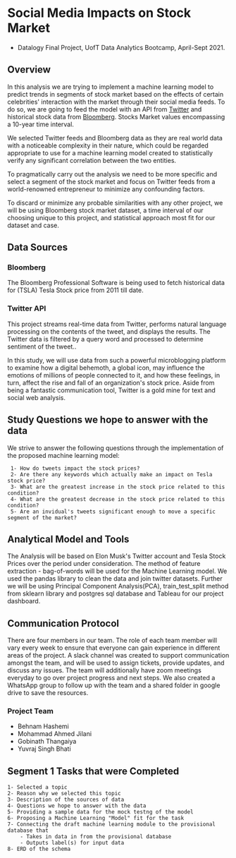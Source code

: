 
# Social Media Impacts on Stock Market
* Datalogy Final Project, UofT Data Analytics Bootcamp, April-Sept 2021.

## Overview

In this analysis we are trying to implement a machine learning model to predict trends in segments of stock market based on the effects of certain celebrities' interaction with the market through their social media feeds. To do so, we are going to feed the model with an API from [Twitter](https://twitter.com/?lang=en) and historical stock data from [Bloomberg](https://www.bloomberg.com/markets/stocks). Stocks Market values encompassing a 10-year time interval. 

We selected Twitter feeds and Bloomberg data as they are real world data with a noticeable complexity in their nature, which could be regarded appropriate to use for a machine learning model created to statistically verify any significant correlation between the two entities.

To pragmatically carry out the analysis we need to be more specific and select a segment of the stock market and focus on Twitter feeds from a world-renowned entrepreneur to minimize any confounding factors. 

To discard or minimize any probable similarities with any other project, we will be using Bloomberg stock market dataset, a time interval of our choosing unique to this project, and statistical approach most fit for our dataset and case. 

## Data Sources

   ### Bloomberg
   
The Bloomberg Professional Software is being used to fetch historical data for (TSLA) Tesla Stock price from 2011 till date. 

   ### Twitter API

This project streams real-time data from Twitter, performs natural language processing on the contents of the tweet, and displays the results. The Twitter data is filtered by a query word and processed to determine sentiment of the tweet..

In this study, we will use data from such a powerful microblogging platform to examine how a digital behemoth, a global icon, may influence the emotions of millions of people connected to it, and how these feelings, in turn, affect the rise and fall of an organization's stock price. Aside from being a fantastic communication tool, Twitter is a gold mine for text and social web analysis.

## Study Questions we hope to answer with the data
We strive to answer the following questions through the implementation of the proposed machine learning model:

     1- How do tweets impact the stock prices? 
     2- Are there any keywords which actually make an impact on Tesla stock price?
     3- What are the greatest increase in the stock price related to this condition?
     4- What are the greatest decrease in the stock price related to this condition?
     5- Are an invidual's tweets significant enough to move a specific segment of the market?
      
## Analytical Model and Tools
The Analysis will be based on Elon Musk's Twitter account and Tesla Stock Prices over the period under consideration.
The method of feature extraction - bag-of-words will be used for the Machine Learning model.
We used the pandas library to clean the data and join twitter datasets.
Further we will be using Principal Component Analysis(PCA), train_test_split method from sklearn library 
and postgres sql database and Tableau for our project dashboard.

## Communication Protocol
There are four members in our team. The role of each team member will vary every week to ensure that everyone can gain experience in different areas of the project. A slack channel was created to support communication amongst the team, and will be used to assign tickets, provide updates, and discuss any issues. The team will additionally have zoom meetings everyday to go over project progress and next steps.
We also created a WhatsApp group to follow up with the team and a shared folder in google drive to save the resources.
### Project Team
* Behnam Hashemi 
* Mohammad Ahmed Jilani
* Gobinath Thangaiya
* Yuvraj Singh Bhati

## Segment 1 Tasks that were Completed

    1- Selected a topic
    2- Reason why we selected this topic
    3- Description of the sources of data
    4- Questions we hope to answer with the data
    5- Providing a sample data for the mock testng of the model
    6- Proposing a Machine Learning "Model" fit for the task 
    7- Connecting the draft machine learning module to the provisional database that
        - Takes in data in from the provisional database
        - Outputs label(s) for input data
    8- ERD of the schema















